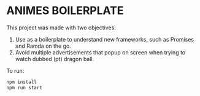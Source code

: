 # ANIMES BOILERPLATE

This project was made with two objectives:
  1. Use as a boilerplate to understand new frameworks, such as Promises and Ramda on the go. 
  2. Avoid multiple advertisements that popup on screen when trying to watch dubbed (pt) dragon ball.

To run:

```javascript
npm install
npm run start
```
